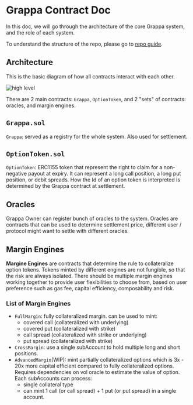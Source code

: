# Grappa Contract Doc

In this doc, we will go through the architecture of the core Grappa system, and the role of each system.

To understand the structure of the repo, please go to [repo guide](./repo-guide.md).

## Architecture


This is the basic diagram of how all contracts interact with each other.

![high level](https://i.imgur.com/DKbsMnU.png)

There are 2 main contracts: `Grappa`, `OptionToken`, and 2 "sets" of contracts: oracles, and margin engines. 

## `Grappa.sol`

`Grappa`: served as a registry for the whole system. Also used for settlement.

## `OptionToken.sol`

`OptionToken`: ERC1155 token that represent the right to claim for a non-negative payout at expiry. It can represent a long call position, a long put position, or debit spreads. How the Id of an option token is interpreted is determined by the Grappa contract at settlement.

## Oracles

Grappa Owner can register bunch of oracles to the system. Oracles are contracts that can be used to determine settlement price, different user / protocol might want to settle with different oracles.

## Margin Engines

**Margine Engines** are contracts that determine the rule to collateralize option tokens. Tokens minted by different engines are not fungible, so that the risk are always isolated. There should be multiple margin engines working together to provide user flexibilities to choose from, based on user preference such as gas fee, capital efficiency, composability and risk.

### List of Margin Engines

- `FullMargin`: fully collateralized margin. can be used to mint:
  - covered call (collateralized with underlying)
  - covered put (collateralized with strike)
  - call spread (collateralized with strike or underlying)
  - put spread (collateralized with strike)
- `CrossMargin`: use a single subAccount to hold multiple long and short positions.
- `AdvancedMargin`(WIP): mint partially collateralized options which is 3x - 20x more capital efficient compared to fully collateralized options. Requires dependencies on vol oracle to estimate the value of option. Each subAccounts can process:
  - single collateral type
  - can mint 1 call (or call spread) + 1 put (or put spread) in a single account.



